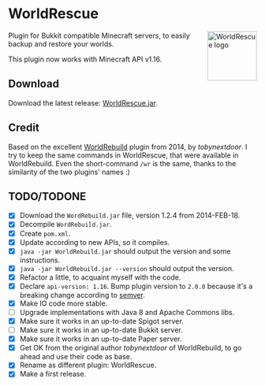 # WorldRescue

<img alt="WorldRescue logo" src="https://cdn.jsdelivr.net/gh/hugojosefson/minecraft-worldrescue/logo/vector/default.svg" height="100" align="right">

Plugin for Bukkit compatible Minecraft servers, to easily backup and restore your worlds.

This plugin now works with Minecraft API v1.16.

## Download

Download the latest release:
[WorldRescue.jar](https://github.com/hugojosefson/minecraft-worldrescue/releases/latest/download/WorldRescue.jar).

## Credit

Based on the excellent [WorldRebuild](https://www.curseforge.com/minecraft/bukkit-plugins/worldrebuild) plugin from
2014, by _tobynextdoor_. I try to keep the same commands in WorldRescue, that were available in WorldRebuild. Even the
short-command `/wr` is the same, thanks to the similarity of the two plugins' names :)

## TODO/TODONE

- [x] Download the `WordRebuild.jar` file, version 1.2.4 from 2014-FEB-18.
- [x] Decompile `WordRebuild.jar`.
- [x] Create `pom.xml`.
- [x] Update according to new APIs, so it compiles.
- [x] `java -jar WorldRebuild.jar` should output the version and some instructions.
- [x] `java -jar WorldRebuild.jar --version` should output the version.
- [x] Refactor a little, to acquaint myself with the code.
- [x] Declare `api-version: 1.16`. Bump plugin version to `2.0.0` because it's a breaking change according
  to [semver](https://semver.org/).
- [x] Make IO code more stable.
- [ ] Upgrade implementations with Java 8 and Apache Commons libs.
- [x] Make sure it works in an up-to-date Spigot server.
- [ ] Make sure it works in an up-to-date Bukkit server.
- [x] Make sure it works in an up-to-date Paper server.
- [x] Get OK from the original author *tobynextdoor* of WorldRebuild, to go ahead and use their code as base.
- [x] Rename as different plugin: WorldRescue.
- [x] Make a first release.

